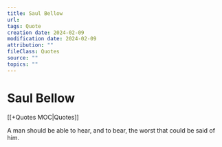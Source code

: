 ```yaml
---
title: Saul Bellow
url: 
tags: Quote
creation date: 2024-02-09
modification date: 2024-02-09
attribution: ""
fileClass: Quotes
source: ""
topics: ""
---
```


# Saul Bellow

[[+Quotes MOC|Quotes]]

A man should be able to hear, and to bear, the worst that could be said of him.
